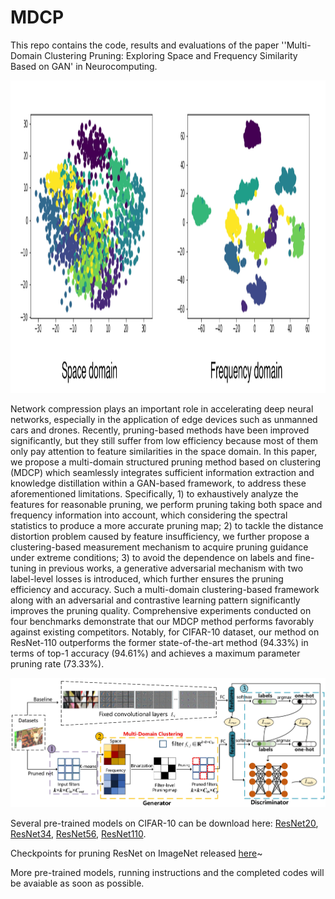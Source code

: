 # MDCP

This repo contains the code, results and evaluations of the paper ''Multi-Domain Clustering Pruning: Exploring Space and Frequency Similarity
Based on GAN' in Neurocomputing.

<img src="https://github.com/Oliiveralien/MDCP/blob/main/figs/new_teaser_page-0001.jpg" width="1000" height="500" alt="teaser"/><br/>

Network compression plays an important role in accelerating deep neural networks, especially in the application of edge devices such as unmanned cars and drones. Recently, pruning-based methods have been improved significantly, but they still suffer from low efficiency because most of them only pay attention to feature similarities in the space domain. In this paper, we propose a multi-domain structured pruning method based on clustering (MDCP) which seamlessly integrates sufficient information extraction and knowledge distillation within a GAN-based framework, to address these aforementioned limitations. Specifically, 1) to exhaustively analyze the features for reasonable pruning, we perform pruning taking both space and frequency information into account, which considering the spectral statistics to produce a more accurate pruning map; 2) to tackle the distance distortion problem caused by feature insufficiency, we further propose a clustering-based measurement mechanism to acquire pruning guidance under extreme conditions; 3) to avoid the dependence on labels and fine-tuning in previous works, a generative adversarial mechanism with two label-level losses is introduced, which further ensures the pruning efficiency and accuracy. Such a multi-domain clustering-based framework along with an adversarial and contrastive learning pattern significantly improves the pruning quality. Comprehensive experiments conducted on four benchmarks demonstrate that our MDCP method performs favorably against existing competitors. Notably, for CIFAR-10 dataset, our method on ResNet-110 outperforms the former state-of-the-art method (94.33%) in terms of top-1 accuracy (94.61%) and achieves a maximum parameter pruning rate (73.33%). 

![All text](https://github.com/Oliiveralien/MDCP/blob/main/figs/new_pic1_page-0001.jpg)

Several pre-trained models on CIFAR-10 can be download here:
[ResNet20](https://drive.google.com/file/d/1-vy6OTjTDbWRIJSuxHAXPwxJ7I8KDQat/view?usp=sharing),
[ResNet34](https://drive.google.com/file/d/1BJvA9ausEdQrmGqYdwpiMyV8EqUzw5KG/view?usp=sharing),
[ResNet56](https://drive.google.com/file/d/1_f8cRv7GxzJamU_8H5ct6AcxMXE3CThM/view?usp=sharing),
[ResNet110](https://drive.google.com/file/d/1R8gl7Q18pIcHrxFkVGS-tYoR8LEfpxyz/view?usp=sharing).

Checkpoints for pruning ResNet on ImageNet released [here](https://drive.google.com/drive/folders/190-JUeH5RoOzcWXKS0UDzOK-jNGwqUk4?hl=zh-cn)~

More pre-trained models, running instructions and the completed codes will be avaiable as soon as possible.
